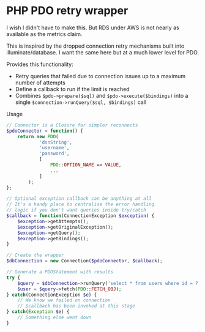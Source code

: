 # PHP PDO retry wrapper

I wish I didn't have to make this. But RDS under AWS is not nearly as available as the metrics claim.

This is inspired by the dropped connection retry mechanisms built into illuminate/database. I want the same here but at a much lower level for PDO.

Provides this functionality:

* Retry queries that failed due to connection issues up to a maximum number of attempts
* Define a callback to run if the limit is reached
* Combines `$pdo->prepare($sql)` and `$pdo->execute($bindings)` into a single `$connection->runQuery($sql, $bindings)` call

Usage

```php
// Connector is a Closure for simpler reconnects
$pdoConnector = function() {
    return new PDO(
            'dsnString',
            'username',
            'password',
            [
                PDO::OPTION_NAME => VALUE,
                ...
            ]
        );
};

// Optional exception callback can be anything at all
// It's a handy place to centralise the error handling
// logic if you don't want queries inside try/catch
$callback = function(ConnectionException $exception) {
    $exception->getAttempts();
    $exception->getOriginalException();
    $exception->getQuery();
    $exception->getBindings();
}

// Create the wrapper
$dbConnection = new Connection($pdoConnector, $callback);

// Generate a PDOStatement with results
try {
    $query = $dbConnection->runQuery('select * from users where id = ?', [123]);
    $user = $query->fetch(PDO::FETCH_OBJ);
} catch(ConnectionException $e) {
    // We know we failed on connection
    // $callback has been invoked at this stage
} catch(Exception $e) {
    // Something else went down
}
```
